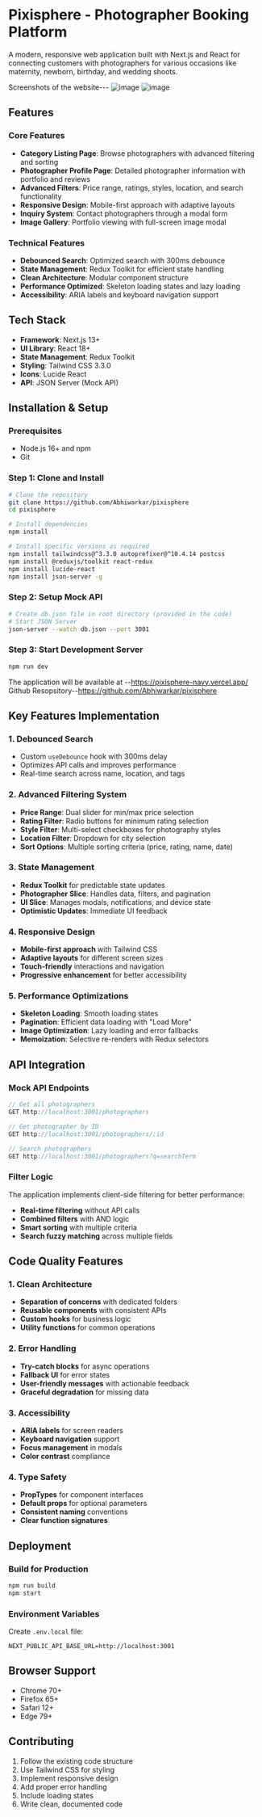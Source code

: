 # Pixisphere - Photographer Booking Platform

A modern, responsive web application built with Next.js and React for connecting customers with photographers for various occasions like maternity, newborn, birthday, and wedding shoots.

Screenshots of the website---
![image](https://github.com/user-attachments/assets/6bb3a9a6-4f10-4dda-8f14-5485b7f9e636)
![image](https://github.com/user-attachments/assets/f78831ae-516a-41fb-b434-c7729faac28e)






## Features

### Core Features
- **Category Listing Page**: Browse photographers with advanced filtering and sorting
- **Photographer Profile Page**: Detailed photographer information with portfolio and reviews
- **Advanced Filters**: Price range, ratings, styles, location, and search functionality
- **Responsive Design**: Mobile-first approach with adaptive layouts
- **Inquiry System**: Contact photographers through a modal form
- **Image Gallery**: Portfolio viewing with full-screen image modal

### Technical Features
- **Debounced Search**: Optimized search with 300ms debounce
- **State Management**: Redux Toolkit for efficient state handling
- **Clean Architecture**: Modular component structure
- **Performance Optimized**: Skeleton loading states and lazy loading
- **Accessibility**: ARIA labels and keyboard navigation support

## Tech Stack

- **Framework**: Next.js 13+
- **UI Library**: React 18+
- **State Management**: Redux Toolkit
- **Styling**: Tailwind CSS 3.3.0
- **Icons**: Lucide React
- **API**: JSON Server (Mock API)

## Installation & Setup

### Prerequisites
- Node.js 16+ and npm
- Git

### Step 1: Clone and Install
```bash
# Clone the repository
git clone https://github.com/Abhiwarkar/pixisphere
cd pixisphere

# Install dependencies
npm install

# Install specific versions as required
npm install tailwindcss@^3.3.0 autoprefixer@^10.4.14 postcss
npm install @reduxjs/toolkit react-redux
npm install lucide-react
npm install json-server -g
```

### Step 2: Setup Mock API
```bash
# Create db.json file in root directory (provided in the code)
# Start JSON Server
json-server --watch db.json --port 3001
```

### Step 3: Start Development Server
```bash
npm run dev
```

The application will be available at --https://pixisphere-navy.vercel.app/
Github Resopsitory--https://github.com/Abhiwarkar/pixisphere



## Key Features Implementation

### 1. Debounced Search
- Custom `useDebounce` hook with 300ms delay
- Optimizes API calls and improves performance
- Real-time search across name, location, and tags

### 2. Advanced Filtering System
- **Price Range**: Dual slider for min/max price selection
- **Rating Filter**: Radio buttons for minimum rating selection
- **Style Filter**: Multi-select checkboxes for photography styles
- **Location Filter**: Dropdown for city selection
- **Sort Options**: Multiple sorting criteria (price, rating, name, date)

### 3. State Management
- **Redux Toolkit** for predictable state updates
- **Photographer Slice**: Handles data, filters, and pagination
- **UI Slice**: Manages modals, notifications, and device state
- **Optimistic Updates**: Immediate UI feedback

### 4. Responsive Design
- **Mobile-first approach** with Tailwind CSS
- **Adaptive layouts** for different screen sizes
- **Touch-friendly** interactions and navigation
- **Progressive enhancement** for better accessibility

### 5. Performance Optimizations
- **Skeleton Loading**: Smooth loading states
- **Pagination**: Efficient data loading with "Load More"
- **Image Optimization**: Lazy loading and error fallbacks
- **Memoization**: Selective re-renders with Redux selectors

## API Integration

### Mock API Endpoints
```javascript
// Get all photographers
GET http://localhost:3001/photographers

// Get photographer by ID
GET http://localhost:3001/photographers/:id

// Search photographers
GET http://localhost:3001/photographers?q=searchTerm
```

### Filter Logic
The application implements client-side filtering for better performance:
- **Real-time filtering** without API calls
- **Combined filters** with AND logic
- **Smart sorting** with multiple criteria
- **Search fuzzy matching** across multiple fields

## Code Quality Features

### 1. Clean Architecture
- **Separation of concerns** with dedicated folders
- **Reusable components** with consistent APIs
- **Custom hooks** for business logic
- **Utility functions** for common operations

### 2. Error Handling
- **Try-catch blocks** for async operations
- **Fallback UI** for error states
- **User-friendly messages** with actionable feedback
- **Graceful degradation** for missing data

### 3. Accessibility
- **ARIA labels** for screen readers
- **Keyboard navigation** support
- **Focus management** in modals
- **Color contrast** compliance

### 4. Type Safety
- **PropTypes** for component interfaces
- **Default props** for optional parameters
- **Consistent naming** conventions
- **Clear function signatures**

## Deployment

### Build for Production
```bash
npm run build
npm start
```

### Environment Variables
Create `.env.local` file:
```env
NEXT_PUBLIC_API_BASE_URL=http://localhost:3001
```

## Browser Support
- Chrome 70+
- Firefox 65+
- Safari 12+
- Edge 79+

## Contributing

1. Follow the existing code structure
2. Use Tailwind CSS for styling
3. Implement responsive design
4. Add proper error handling
5. Include loading states
6. Write clean, documented code

